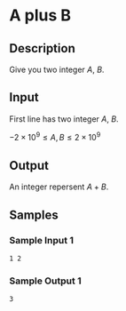 # A plus B

## Description

Give you two integer $A$, $B$.

## Input

First line has two integer $A$, $B$.

$-2 \times 10^9 \leq A, B \leq 2 \times 10^9$

## Output

An integer repersent $A+B$.

## Samples

### Sample Input 1
```
1 2
```
### Sample Output 1
```
3
```